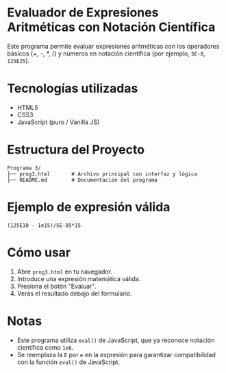 # Evaluador de Expresiones Aritméticas con Notación Científica

Este programa permite evaluar expresiones aritméticas con los operadores básicos (+, -, *, /) y números en notación científica (por ejemplo, `5E-8`, `125E25`).

# Tecnologías utilizadas

- HTML5
- CSS3
- JavaScript (puro / Vanilla JS)


# Estructura del Proyecto
```
Programa 3/
├── prog3.html       # Archivo principal con interfaz y lógica
├── README.md        # Documentación del programa
```

# Ejemplo de expresión válida

```
(125E10 - 1e15)/5E-85*15
```


# Cómo usar

1. Abre `prog3.html` en tu navegador.
2. Introduce una expresión matemática válida.
3. Presiona el botón "Evaluar".
4. Verás el resultado debajo del formulario.

#  Notas

- Este programa utiliza `eval()` de JavaScript, que ya reconoce notación científica como `1e6`.
- Se reemplaza la `E` por `e` en la expresión para garantizar compatibilidad con la función `eval()` de JavaScript.
